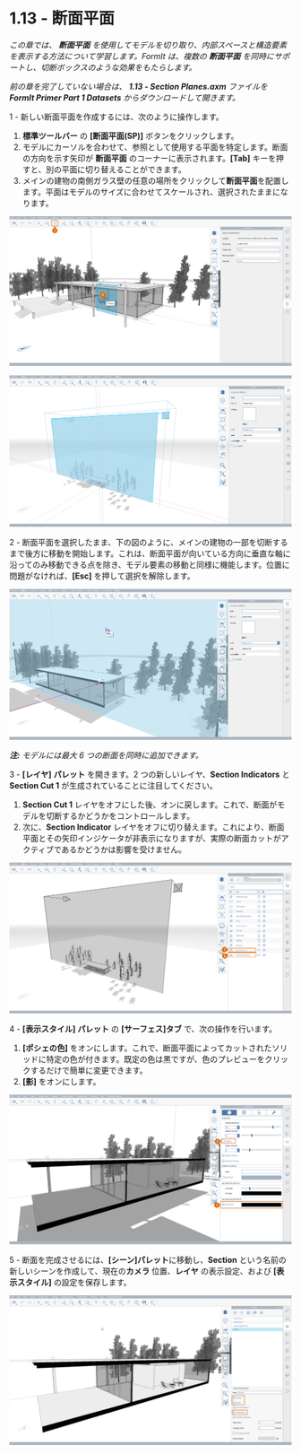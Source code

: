 # 1.13 - 断面平面

_この章では、_ _**断面平面**_ _を使用してモデルを切り取り、内部スペースと構造要素を表示する方法について学習します。FormIt は、複数の_ _**断面平面**_ _を同時にサポートし、切断ボックスのような効果をもたらします。_

_前の章を完了していない場合は、_ _**1.13 - Section Planes.axm**_ _ファイルを_ _**FormIt Primer Part 1 Datasets** からダウンロードして開きます。_

1 - 新しい断面平面を作成するには、次のように操作します。

1. **標準ツールバー** の **[断面平面(SP)]** ボタンをクリックします。
2. モデルにカーソルを合わせて、参照として使用する平面を特定します。断面の方向を示す矢印が **断面平面** のコーナーに表示されます。**[Tab]** キーを押すと、別の平面に切り替えることができます。
3. メインの建物の南側ガラス壁の任意の場所をクリックして**断面平面**を配置します。平面はモデルのサイズに合わせてスケールされ、選択されたままになります。

![Section plane preview when hovering over the glass wall.](<../../.gitbook/assets/0 (6).png>)

![Scaled section plane after being placed.](<../../.gitbook/assets/1 (19) (1).png>)

2 - 断面平面を選択したまま、下の図のように、メインの建物の一部を切断するまで後方に移動を開始します。これは、断面平面が向いている方向に垂直な軸に沿ってのみ移動できる点を除き、モデル要素の移動と同様に機能します。位置に問題がなければ、**[Esc]** を押して選択を解除します。

![](<../../.gitbook/assets/2 (11) (1).png>)

_**注:**_ _モデルには最大 6 つの断面を同時に追加できます。_

3 - **[レイヤ]** **パレット** を開きます。2 つの新しいレイヤ、**Section Indicators** と **Section Cut 1** が生成されていることに注目してください。

1. **Section Cut 1** レイヤをオフにした後、オンに戻します。これで、断面がモデルを切断するかどうかをコントロールします。
2. 次に、**Section Indicator** レイヤをオフに切り替えます。これにより、断面平面とその矢印インジケータが非表示になりますが、実際の断面カットがアクティブであるかどうかは影響を受けません。

![](<../../.gitbook/assets/3 (6) (1).png>)

4 - **[表示スタイル]** **パレット** の **[サーフェス]タブ** で、次の操作を行います。

1. **[ポシェの色]** をオンにします。これで、断面平面によってカットされたソリッドに特定の色が付きます。既定の色は黒ですが、色のプレビューをクリックするだけで簡単に変更できます。
2. **[影]** をオンにします。

![](../../.gitbook/assets/poche.png)

5 - 断面を完成させるには、**[シーン]パレット**に移動し、**Section** という名前の新しいシーンを作成して、現在の**カメラ** 位置、**レイヤ** の表示設定、および **[表示スタイル]** の設定を保存します。

![](<../../.gitbook/assets/5 (7).png>)
